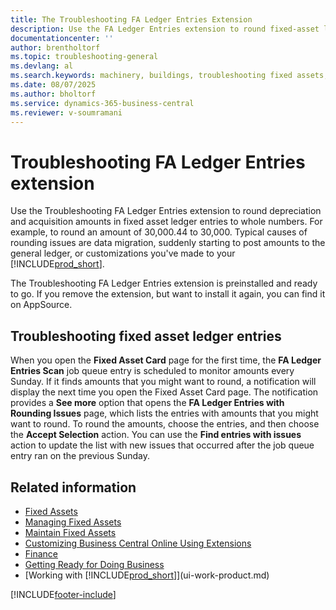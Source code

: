 ```yaml
---
title: The Troubleshooting FA Ledger Entries Extension
description: Use the FA Ledger Entries extension to round fixed-asset ledger amounts to whole numbers for easier reconciliation and reporting.
documentationcenter: ''
author: brentholtorf
ms.topic: troubleshooting-general
ms.devlang: al
ms.search.keywords: machinery, buildings, troubleshooting fixed assets, ledger entries
ms.date: 08/07/2025
ms.author: bholtorf
ms.service: dynamics-365-business-central
ms.reviewer: v-soumramani
---
```


# Troubleshooting FA Ledger Entries extension

Use the Troubleshooting FA Ledger Entries extension to round depreciation and acquisition amounts in fixed asset ledger entries to whole numbers. For example, to round an amount of 30,000.44 to 30,000. Typical causes of rounding issues are data migration, suddenly starting to post amounts to the general ledger, or customizations you've made to your [!INCLUDE[prod_short](includes/prod_short.md)].

The Troubleshooting FA Ledger Entries extension is preinstalled and ready to go. If you remove the extension, but want to install it again, you can find it on AppSource.

## Troubleshooting fixed asset ledger entries

When you open the **Fixed Asset Card** page for the first time, the **FA Ledger Entries Scan** job queue entry is scheduled to monitor amounts every Sunday. If it finds amounts that you might want to round, a notification will display the next time you open the Fixed Asset Card page. The notification provides a **See more** option that opens the **FA Ledger Entries with Rounding Issues** page, which lists the entries with amounts that you might want to round. To round the amounts, choose the entries, and then choose the **Accept Selection** action. You can use the **Find entries with issues** action to update the list with new issues that occurred after the job queue entry ran on the previous Sunday.

## Related information

- [Fixed Assets](fa-manage.md)  
- [Managing Fixed Assets](fa-manage.md)  
- [Maintain Fixed Assets](fa-how-maintain.md)  
- [Customizing Business Central Online Using Extensions](ui-extensions.md)  
- [Finance](finance.md)  
- [Getting Ready for Doing Business](ui-get-ready-business.md)  
- [Working with [!INCLUDE[prod_short](includes/prod_short.md)]](ui-work-product.md)  

[!INCLUDE[footer-include](includes/footer-banner.md)]
